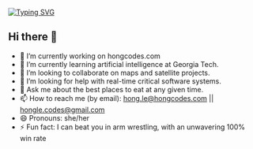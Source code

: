 
[![Typing SVG](https://readme-typing-svg.demolab.com?font=Fira+Code&size=17&duration=6000&pause=1000&vCenter=true&width=435&lines=%F0%9F%91%8B+Hi+there!+I'm+Hong+Le.;I+love+building+software+solutions..;..and+creating+cybersecurity+strategies.+;I'm+coding+in+Java...++;...wait%2C+no+%E2%80%94+Python!...++;...actually%2C+all+of+the+above.+;Software+Engineer+by+day...++;...Pilot-in-Training+by+night.+;%22Tower%2C+requesting+permission+to+land...%22++;...on+this+amazing+new+project!+;%22Final+approach+initiated...%22++;...but+I+might+just+keep+soaring.++%E2%9C%88%EF%B8%8F)](https://git.io/typing-svg)

## Hi there 👋 

- 🔭 I’m currently working on hongcodes.com
- 🌱 I’m currently learning artificial intelligence at Georgia Tech.
- 👯 I’m looking to collaborate on maps and satellite projects.
- 🤔 I’m looking for help with real-time critical software systems.
- 💬 Ask me about the best places to eat at any given time.
- 📫 How to reach me (by email): hong.le@hongcodes.com || hongle.codes@gmail.com
- 😄 Pronouns: she/her
- ⚡ Fun fact: I can beat you in arm wrestling, with an unwavering 100% win rate

<!--
**honglebs/honglebs** is a ✨ _special_ ✨ repository because its `README.md` (this file) appears on your GitHub profile.

Here are some ideas to get you started:

- 🔭 I’m currently working on ...
- 🌱 I’m currently learning ...
- 👯 I’m looking to collaborate on ...
- 🤔 I’m looking for help with ...
- 💬 Ask me about ...
- 📫 How to reach me: ...
- 😄 Pronouns: ...
- ⚡ Fun fact: ...
-->



